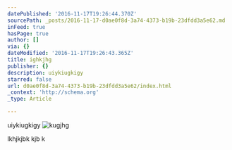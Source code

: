 ```yaml
---
datePublished: '2016-11-17T19:26:44.370Z'
sourcePath: _posts/2016-11-17-d0ae0f8d-3a74-4373-b19b-23dfdd3a5e62.md
inFeed: true
hasPage: true
author: []
via: {}
dateModified: '2016-11-17T19:26:43.365Z'
title: ighkjhg
publisher: {}
description: uiykiugkigy
starred: false
url: d0ae0f8d-3a74-4373-b19b-23dfdd3a5e62/index.html
_context: 'http://schema.org'
_type: Article

---
```

uiykiugkigy
![kugjhg](https://the-grid-user-content.s3-us-west-2.amazonaws.com/8a064fa1-c56c-42d8-9c57-b4dd62fa9d66.png)

lkhjkjbk kjb k
